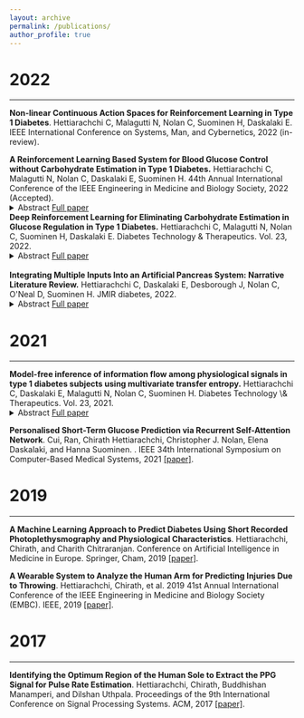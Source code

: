 ```yaml
---
layout: archive
permalink: /publications/
author_profile: true
---
```

<!-- title: "Publications" -->
# 2022
---

**Non-linear Continuous Action Spaces for Reinforcement Learning in Type 1 Diabetes**. Hettiarachchi C, Malagutti N, Nolan C, Suominen H, Daskalaki E.  IEEE International Conference on Systems, Man, and Cybernetics, 2022 (in-review).

<div>
<strong>A Reinforcement Learning Based System for Blood Glucose Control without Carbohydrate Estimation in Type 1 Diabetes.</strong> Hettiarachchi C, Malagutti N, Nolan C, Daskalaki E, Suominen H. 44th Annual International Conference of the IEEE Engineering in Medicine and Biology Society, 2022 (Accepted).
<details>
  <summary>Abstract <a href="https://www.liebertpub.com/doi/full/10.1089/dia.2021.2525.abstracts">Full paper</a></summary>
  
<blockquote><p>Type 1 Diabetes (T1D) is a chronic autoimmune disease, which requires the use of exogenous insulin for glucose regulation. In current hybrid closed-loop systems, meal entry is manual which adds cognitive burden to the persons living with T1D. In this study, we proposed a control system based on Proximal Policy Optimisation (PPO) that controls both basal and bolus insulin infusion and only requires meal announcement, thus eliminating the need for carbohydrate estimation. We evaluated the system on a challenging meal scenario, using an open-source simulator based on the UVA/Padova 2008 model and achieved a mean Time in Range value of 65% for the adult subject cohort, while maintaining a moderate hypoglycemic and hyperglycemic risk profile. The approach shows promise and welcomes further research towards the translation to a real-life artificial pancreas.</p></blockquote>

</details>
</div>

<div>
<strong>Deep Reinforcement Learning for Eliminating Carbohydrate Estimation in Glucose Regulation in Type 1 Diabetes.</strong> Hettiarachchi C, Malagutti N, Nolan C, Suominen H, Daskalaki E. Diabetes Technology & Therapeutics. Vol. 23, 2022.
<details>
  <summary>Abstract <a href="https://www.liebertpub.com/doi/full/10.1089/dia.2021.2525.abstracts">Full paper</a></summary>
  
<blockquote><p>Type 1 Diabetes (T1D) is a chronic autoimmune disease, which requires the use of exogenous insulin for glucose regulation. In current hybrid closed-loop systems, meal entry is manual which adds cognitive burden to the persons living with T1D. In this study, we proposed a control system based on Proximal Policy Optimisation (PPO) that controls both basal and bolus insulin infusion and only requires meal announcement, thus eliminating the need for carbohydrate estimation. We evaluated the system on a challenging meal scenario, using an open-source simulator based on the UVA/Padova 2008 model and achieved a mean Time in Range value of 65\% for the adult subject cohort, while maintaining a moderate hypoglycemic and hyperglycemic risk profile. The approach shows promise and welcomes further research towards the translation to a real-life artificial~pancreas.</p></blockquote>

</details>
</div>
<br>
<div>
<strong>Integrating Multiple Inputs Into an Artificial Pancreas System: Narrative Literature Review.</strong> Hettiarachchi C, Daskalaki E, Desborough J, Nolan C, O'Neal D, Suominen H. JMIR diabetes, 2022.
<details>
  <summary>Abstract <a href="https://diabetes.jmir.org/2022/1/e28861/">Full paper</a></summary>
  
<blockquote><p>Type 1 Diabetes (T1D) is a chronic autoimmune disease, which requires the use of exogenous insulin for glucose regulation. In current hybrid closed-loop systems, meal entry is manual which adds cognitive burden to the persons living with T1D. In this study, we proposed a control system based on Proximal Policy Optimisation (PPO) that controls both basal and bolus insulin infusion and only requires meal announcement, thus eliminating the need for carbohydrate estimation. We evaluated the system on a challenging meal scenario, using an open-source simulator based on the UVA/Padova 2008 model and achieved a mean Time in Range value of 65\% for the adult subject cohort, while maintaining a moderate hypoglycemic and hyperglycemic risk profile. The approach shows promise and welcomes further research towards the translation to a real-life artificial~pancreas.</p></blockquote>

</details>
</div>

# 2021
---

<div>
<strong>Model-free inference of information flow among physiological signals in type 1 diabetes subjects using multivariate transfer entropy.</strong> Hettiarachchi C, Daskalaki E, Malagutti N, Nolan C, Suominen H. Diabetes Technology \& Therapeutics. Vol. 23, 2021.
<details>
  <summary>Abstract <a href="https://www.liebertpub.com/doi/full/10.1089/dia.2021.2525.abstracts">Full paper</a></summary>
  
<blockquote><p><strong>Background and Aims</strong>: The complexity and inter‐subject variability of the glucoregulatory system calls for the integration of additional physiological signals in the daily management of glycaemia in Type 1 Diabetes (T1D). The aim of this study was to explore the Information Flow (IF) among different physiological signals in T1D subjects.<br>
<strong>Methods</strong>: The OhioT1DM dataset was used for the analysis, where Continuous Glucose Monitoring (CGM), insulin delivery, meals, Galvanic Skin Response (GSR), skin temperature, and Heart Rate (HR) information was available for six weeks. The Multivariate Transfer Entropy (MTE) technique was used to construct subject‐specific network graphs and infer the existence, direction, and time lag of IF between the aforementioned parameters.<br>
<strong>Results</strong>: Preliminary results from six subjects showed a consistent IF from HR to GSR. Moreover, an IF from HR to CGM was observed in all except one subject. Other IF relations varied among subjects and this fact could be attributed to individual differences in insulin treatment, insulin sensitivity, lifestyle, and biological variability.<br>
<strong>Conclusions</strong>: MTE is a valuable model‐free tool to estimate IF in complex multivariate time‐series. Our analysis demonstrated relations among the considered physiological signals in T1D subjects. As a next step, additional subjects will be evaluated, and an interpretation framework will be designed to associate the found relations to individual characteristics, in particular CGM. Knowledge of these inter‐relations can deepen the understanding of the glucoregulatory system and the design of personalised modelling and treatment solutions.</p></blockquote>

</details>
</div>

**Personalised Short-Term Glucose Prediction via Recurrent Self-Attention Network**. Cui, Ran, Chirath Hettiarachchi, Christopher J. Nolan, Elena Daskalaki, and Hanna Suominen. . IEEE 34th International Symposium on Computer-Based Medical Systems, 2021 [[paper]](https://ieeexplore.ieee.org/abstract/document/9474665).

# 2019
---

**A Machine Learning Approach to Predict Diabetes Using Short Recorded Photoplethysmography and Physiological Characteristics**. Hettiarachchi, Chirath, and Charith Chitraranjan. Conference on Artificial Intelligence in Medicine in Europe. Springer, Cham, 2019 [[paper]](http://chirathyh.github.io/files/AIME_2019_paper_89.pdf).

**A Wearable System to Analyze the Human Arm for Predicting Injuries Due to Throwing**. Hettiarachchi, Chirath, et al. 2019 41st Annual International Conference of the IEEE Engineering in Medicine and Biology Society (EMBC). IEEE, 2019 [[paper]](http://chirathyh.github.io/files/EMBC19_0212_FI.pdf).

# 2017
---

**Identifying the Optimum Region of the Human Sole to Extract the PPG Signal for Pulse Rate Estimation**. Hettiarachchi, Chirath, Buddhishan Manamperi, and Dilshan Uthpala. Proceedings of the 9th International Conference on Signal Processing Systems. ACM, 2017 [[paper]](http://chirathyh.github.io/files/paper1.pdf).


<!-- {% if author.googlescholar %}
  You can also find my articles on <u><a href="{{author.googlescholar}}">my Google Scholar profile</a>.</u>
{% endif %}

{% include base_path %}

{% for post in site.publications reversed %}
  {% include archive-single.html %}
{% endfor %} -->
